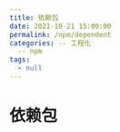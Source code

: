```yaml
---
title: 依赖包
date: 2021-10-21 15:00:00
permalink: /npm/dependent
categories: -- 工程化
  -- npm
tags:
  - null
---
```


# 依赖包
